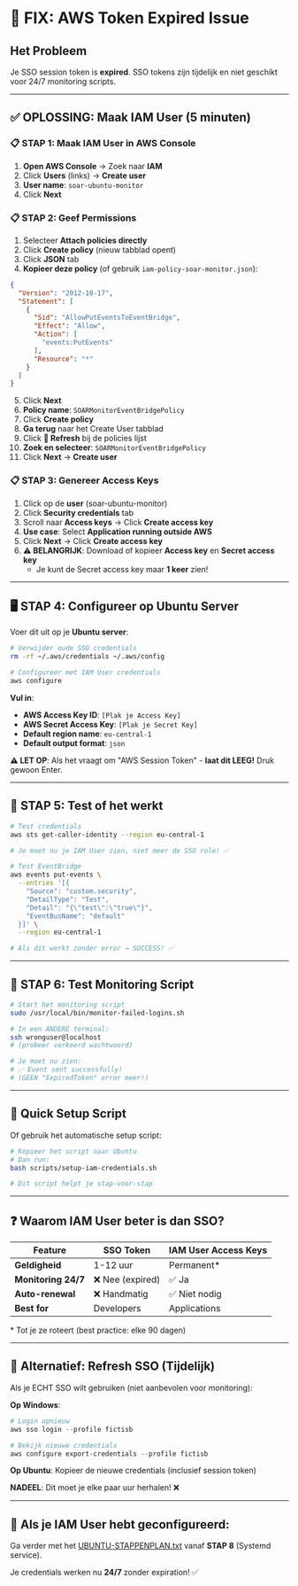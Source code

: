 # 🔴 FIX: AWS Token Expired Issue

## Het Probleem
Je SSO session token is **expired**. SSO tokens zijn tijdelijk en niet geschikt voor 24/7 monitoring scripts.

---

## ✅ OPLOSSING: Maak IAM User (5 minuten)

### 📋 STAP 1: Maak IAM User in AWS Console

1. **Open AWS Console** → Zoek naar **IAM**
2. Click **Users** (links) → **Create user**
3. **User name**: `soar-ubuntu-monitor`
4. Click **Next**

### 📋 STAP 2: Geef Permissions

1. Selecteer **Attach policies directly**
2. Click **Create policy** (nieuw tabblad opent)
3. Click **JSON** tab
4. **Kopieer deze policy** (of gebruik `iam-policy-soar-monitor.json`):

```json
{
  "Version": "2012-10-17",
  "Statement": [
    {
      "Sid": "AllowPutEventsToEventBridge",
      "Effect": "Allow",
      "Action": [
        "events:PutEvents"
      ],
      "Resource": "*"
    }
  ]
}
```

5. Click **Next**
6. **Policy name**: `SOARMonitorEventBridgePolicy`
7. Click **Create policy**
8. **Ga terug** naar het Create User tabblad
9. Click **🔄 Refresh** bij de policies lijst
10. **Zoek en selecteer**: `SOARMonitorEventBridgePolicy`
11. Click **Next** → **Create user**

### 📋 STAP 3: Genereer Access Keys

1. Click op de **user** (soar-ubuntu-monitor)
2. Click **Security credentials** tab
3. Scroll naar **Access keys** → Click **Create access key**
4. **Use case**: Select **Application running outside AWS**
5. Click **Next** → Click **Create access key**
6. **⚠️ BELANGRIJK**: Download of kopieer **Access key** en **Secret access key**
   - Je kunt de Secret access key maar **1 keer** zien!

---

## 🖥️ STAP 4: Configureer op Ubuntu Server

Voer dit uit op je **Ubuntu server**:

```bash
# Verwijder oude SSO credentials
rm -rf ~/.aws/credentials ~/.aws/config

# Configureer met IAM User credentials
aws configure
```

**Vul in**:
- **AWS Access Key ID**: `[Plak je Access Key]`
- **AWS Secret Access Key**: `[Plak je Secret Key]`
- **Default region name**: `eu-central-1`
- **Default output format**: `json`

**⚠️ LET OP**: Als het vraagt om "AWS Session Token" - **laat dit LEEG!** Druk gewoon Enter.

---

## 🧪 STAP 5: Test of het werkt

```bash
# Test credentials
aws sts get-caller-identity --region eu-central-1

# Je moet nu je IAM User zien, niet meer de SSO role! ✅

# Test EventBridge
aws events put-events \
  --entries '[{
    "Source": "custom.security",
    "DetailType": "Test",
    "Detail": "{\"test\":\"true\"}",
    "EventBusName": "default"
  }]' \
  --region eu-central-1

# Als dit werkt zonder error → SUCCESS! ✅
```

---

## 🚀 STAP 6: Test Monitoring Script

```bash
# Start het monitoring script
sudo /usr/local/bin/monitor-failed-logins.sh

# In een ANDERE terminal:
ssh wronguser@localhost
# (probeer verkeerd wachtwoord)

# Je moet nu zien:
# ✅ Event sent successfully!
# (GEEN "ExpiredToken" error meer!)
```

---

## 🎯 Quick Setup Script

Of gebruik het automatische setup script:

```bash
# Kopieer het script naar Ubuntu
# Dan run:
bash scripts/setup-iam-credentials.sh

# Dit script helpt je stap-voor-stap
```

---

## ❓ Waarom IAM User beter is dan SSO?

| Feature | SSO Token | IAM User Access Keys |
|---------|-----------|---------------------|
| **Geldigheid** | 1-12 uur | Permanent* |
| **Monitoring 24/7** | ❌ Nee (expired) | ✅ Ja |
| **Auto-renewal** | ❌ Handmatig | ✅ Niet nodig |
| **Best for** | Developers | Applications |

\* Tot je ze roteert (best practice: elke 90 dagen)

---

## 🔄 Alternatief: Refresh SSO (Tijdelijk)

Als je ECHT SSO wilt gebruiken (niet aanbevolen voor monitoring):

**Op Windows**:
```powershell
# Login opnieuw
aws sso login --profile fictisb

# Bekijk nieuwe credentials
aws configure export-credentials --profile fictisb
```

**Op Ubuntu**: Kopieer de nieuwe credentials (inclusief session token)

**NADEEL**: Dit moet je elke paar uur herhalen! ❌

---

## 🎉 Als je IAM User hebt geconfigureerd:

Ga verder met het [UBUNTU-STAPPENPLAN.txt](UBUNTU-STAPPENPLAN.txt) vanaf **STAP 8** (Systemd service).

Je credentials werken nu **24/7** zonder expiration! ✅
